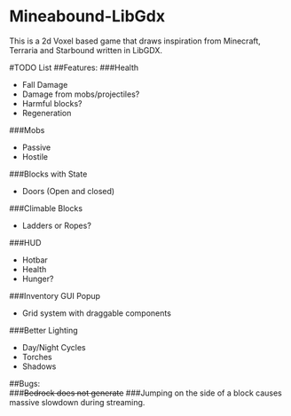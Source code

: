 # Mineabound-LibGdx

This is a 2d Voxel based game that draws inspiration from Minecraft, Terraria and Starbound written in LibGDX.


#TODO List
##Features:
###Health 
* Fall Damage  
* Damage from mobs/projectiles?  
* Harmful blocks?
* Regeneration  

###Mobs
* Passive  
* Hostile

###Blocks with State
  * Doors (Open and closed)
	
###Climable Blocks
  * Ladders or Ropes?
  
###HUD
  * Hotbar
  * Health
  * Hunger?
  
###Inventory GUI Popup 	
  * Grid system with draggable components
	
###Better Lighting
  * Day/Night Cycles
  * Torches
  * Shadows

##Bugs:  
###~~Bedrock does not generate~~
###Jumping on the side of a block causes massive slowdown during streaming.
	


